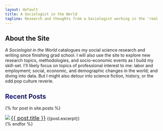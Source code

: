 ```yaml
---
layout: default
title: A Sociologist in the World
tagline: Research and thoughts from a Sociologist working in the 'real world'
---
```

## About the Site 
_A Sociologist in the World_ catalogues my social science research and writing since finishing grad school. I will also use the site to explore new research topics, methodologies, and socio-economic events as I build my skill-set. I'll likely focus on topics of professional interest to me: labor and employment; social, economic, and demographic changes in the world; and diving into data. But I might also detour into science fiction, history, or the odd pop culture reverie.

<h2 style="color:#191970;">Recent Posts</h2>

{% for post in site.posts %}
<div>
<a href="{{ post.url }}"><img align="left" img src="{{ post.thumbnail }}">
  <a href="{{ post.url }}"><font size = "+1"> {{ post.title }}</font></a>
  {{post.excerpt}}
</div>
{% endfor %}



